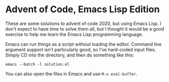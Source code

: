 Advent of Code, Emacs Lisp Edition
==================================

These are some solutions to advent of code 2020, but using Emacs Lisp. I don't
expect to have time to solve them all, but I thought it would be a good exercise
to help me learn the Emacs Lisp programming language.

Emacs can run things as a script without loading the editor. Command line
argument support isn't particularly good, so I've hard-coded input files. Simply
CD into the directory, and then do something like this:

    emacs --batch -l solution.el

You can also open the files in Emacs and use `M-x eval-buffer`.
